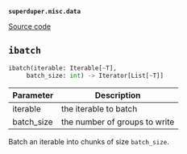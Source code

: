 **`superduper.misc.data`** 

[Source code](https://github.com/superduper/superduper/blob/main/superduper/misc/data.py)

## `ibatch` 

```python
ibatch(iterable: Iterable[~T],
     batch_size: int) -> Iterator[List[~T]]
```
| Parameter | Description |
|-----------|-------------|
| iterable | the iterable to batch |
| batch_size | the number of groups to write |

Batch an iterable into chunks of size `batch_size`.

